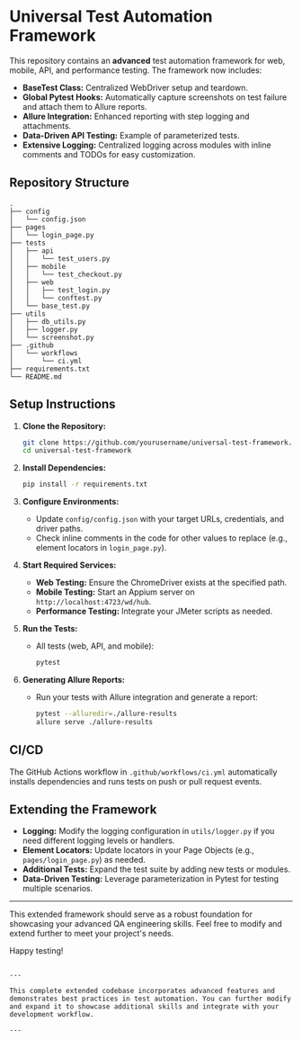 # Universal Test Automation Framework

This repository contains an **advanced** test automation framework for web, mobile, API, and performance testing. The framework now includes:

- **BaseTest Class:** Centralized WebDriver setup and teardown.
- **Global Pytest Hooks:** Automatically capture screenshots on test failure and attach them to Allure reports.
- **Allure Integration:** Enhanced reporting with step logging and attachments.
- **Data-Driven API Testing:** Example of parameterized tests.
- **Extensive Logging:** Centralized logging across modules with inline comments and TODOs for easy customization.

## Repository Structure

```
.
├── config
│   └── config.json
├── pages
│   └── login_page.py
├── tests
│   ├── api
│   │   └── test_users.py
│   ├── mobile
│   │   └── test_checkout.py
│   ├── web
│   │   ├── test_login.py
│   │   └── conftest.py
│   └── base_test.py
├── utils
│   ├── db_utils.py
│   ├── logger.py
│   └── screenshot.py
├── .github
│   └── workflows
│       └── ci.yml
├── requirements.txt
└── README.md
```

## Setup Instructions

1. **Clone the Repository:**
   ```bash
   git clone https://github.com/yourusername/universal-test-framework.git
   cd universal-test-framework
   ```

2. **Install Dependencies:**
   ```bash
   pip install -r requirements.txt
   ```

3. **Configure Environments:**
   - Update `config/config.json` with your target URLs, credentials, and driver paths.
   - Check inline comments in the code for other values to replace (e.g., element locators in `login_page.py`).

4. **Start Required Services:**
   - **Web Testing:** Ensure the ChromeDriver exists at the specified path.
   - **Mobile Testing:** Start an Appium server on `http://localhost:4723/wd/hub`.
   - **Performance Testing:** Integrate your JMeter scripts as needed.

5. **Run the Tests:**
   - All tests (web, API, and mobile):
     ```bash
     pytest
     ```

6. **Generating Allure Reports:**
   - Run your tests with Allure integration and generate a report:
     ```bash
     pytest --alluredir=./allure-results
     allure serve ./allure-results
     ```

## CI/CD

The GitHub Actions workflow in `.github/workflows/ci.yml` automatically installs dependencies and runs tests on push or pull request events.

## Extending the Framework

- **Logging:** Modify the logging configuration in `utils/logger.py` if you need different logging levels or handlers.
- **Element Locators:** Update locators in your Page Objects (e.g., `pages/login_page.py`) as needed.
- **Additional Tests:** Expand the test suite by adding new tests or modules.
- **Data-Driven Testing:** Leverage parameterization in Pytest for testing multiple scenarios.

---

This extended framework should serve as a robust foundation for showcasing your advanced QA engineering skills. Feel free to modify and extend further to meet your project's needs.

Happy testing!
```

---

This complete extended codebase incorporates advanced features and demonstrates best practices in test automation. You can further modify and expand it to showcase additional skills and integrate with your development workflow.

---